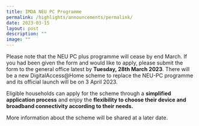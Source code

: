 ```yaml
---
title: IMDA NEU PC Programme
permalink: /highlights/announcements/permalink/
date: 2023-03-15
layout: post
description: ""
image: ""
---
```

Please note that the NEU PC plus programme will cease by end March. If you had been given the form and would like to apply, please submit the form to the general office latest by **Tuesday, 28th March 2023**. 
There will be a new DigitalAccess@Home scheme to replace the NEU-PC programme and its official launch will be on 3 April 2023. 

 Eligible households can apply for the scheme through a **simplified application process** and enjoy the **flexibility to choose their device and broadband connectivity according to their needs.**
 
 More information about the scheme will be shared at a later date. 